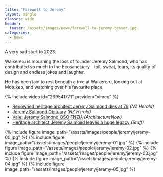 ```yaml
---
title: "Farewell to Jeremy"
layout: single
classes: wide
header:
  teaser: /assets/images/news/farewell-to-jeremy-teaser.jpg
categories:
  - News
---
```


A very sad start to 2023.

Waikereru is mourning the loss of founder Jeremy Salmond, who has contributed so much to the Ecosanctuary - toil, sweat, tears, its quality of design and endless jokes and laughter.

He has been laid to rest beneath a tree at Waikereru, looking out at Motukeo, and watching over his favourite place.

{% include video id="299541771" provider="vimeo" %}

- [Renowned heritage architect Jeremy Salmond dies at 79](https://www.nzherald.co.nz/nz/renowned-heritage-architect-jeremy-salmond-dies-at-79/22YZJ3ZNDNFL5GSFHLVWLGMN6A/) *(NZ Herald)*
- [Jeremy Salmond Obituary](https://notices.nzherald.co.nz/nz/obituaries/nzherald-nz/name/jeremy-salmond-obituary?pid=203575045) *(NZ Herald)*
- [Vale: Jeremy Salmond QSO FNZIA](https://architecturenow.co.nz/articles/vale-jeremy-salmond-qso-fnzia/) *(ArchitectureNow)*
- [Heritage architect Jeremy Salmond leaves a huge legacy](https://www.stuff.co.nz/life-style/homed/latest/130901548/heritage-architect-jeremy-salmond-leaves-a-huge-legacy) *(Stuff)*

{% include figure image_path="/assets/images/people/jeremy/jeremy-00.jpg" %}
{% include figure image_path="/assets/images/people/jeremy/jeremy-01.jpg" %}
{% include figure image_path="/assets/images/people/jeremy/jeremy-02.jpg" %}
{% include figure image_path="/assets/images/people/jeremy/jeremy-03.jpg" %}
{% include figure image_path="/assets/images/people/jeremy/jeremy-04.jpg" %}
{% include figure image_path="/assets/images/people/jeremy/jeremy-05.jpg" %}
